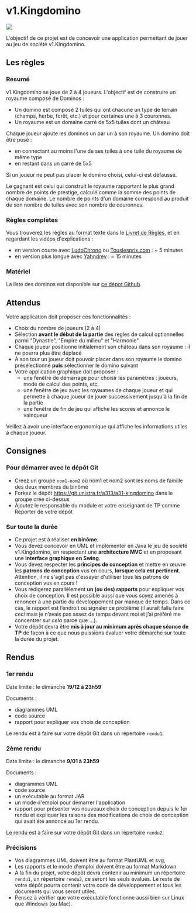 v1.Kingdomino
==========

![](img/kingdomino_elements_small.jpg)

L'objectif de ce projet est de concevoir une application permettant de jouer au jeu de société v1.Kingdomino.

Les règles
----------

### Résumé

v1.Kingdomino se joue de 2 à 4 joueurs. L'objectif est de construire un royaume composé de Dominos :

- Un domino est composé 2 tuiles qui ont chacune un type de terrain (champs, herbe, forêt, etc.) et pour certaines une à 3 couronnes.
- Un royaume est un domaine carré de 5x5 tuiles dont un château

Chaque joueur ajoute les dominos un par un à son royaume. Un domino doit être posé :

- en connectant au moins l'une de ses tuiles à une tuile du royaume de même type
- en restant dans un carré de 5x5

Si un joueur ne peut pas placer le domino choisi, celui-ci est défaussé.

Le gagnant est celui qui construit le royaume rapportant le plus grand nombre de points de prestige, calculé comme la somme des points de chaque domaine. Le nombre de points d'un domaine correspond au produit de son nombre de tuiles avec son nombre de couronnes.

### Règles complètes

Vous trouverez les règles au format texte dans le [Livret de Règles](docs/reglesKingdomino.pdf), et en regardant les vidéos d'explications :

- en version courte avec [LudoChrono](https://www.youtube.com/watch?v=jnM9yf65rpo) ou [Touslesprix.com](https://www.youtube.com/watch?v=MBPFPKehV44) : ~ 5 minutes
- en version plus longue avec [Yahndrev](https://www.youtube.com/watch?v=93VxIXxthFU) : ~ 15 minutes

### Matériel

La liste des dominos est disponible sur [ce dépot Github](https://github.com/RuPaulsDataRace/Kingdomino-For-Queens).

Attendus
--------

Votre application doit proposer ces fonctionnalités :

- Choix du nombre de joueurs (2 à 4)
- Sélection **avant le début de la partie** des règles de calcul optionnelles parmi "Dynastie", "Empire du milieu" et "Harmonie"
- Chaque joueur positionne initialement son château dans son royaume : il ne pourra plus être déplacé
- À son tour un joueur doit pouvoir placer dans son royaume le domino présélectionné **puis** sélectionner le domino suivant
- Votre application graphique doit proposer :
  - une fenêtre de démarrage pour choisir les paramètres : joueurs, mode de calcul des points, etc.
  - une fenêtre de jeu avec les royaumes de chaque joueur et qui permette à chaque joueur de jouer successivement jusqu'à la fin de la partie
  - une fenêtre de fin de jeu qui affiche les scores et annonce le vainqueur

Veillez à avoir une interface ergonomique qui affiche les informations utiles à chaque joueur.

Consignes
---------

### Pour démarrer avec le dépôt Git

- Créez un groupe `nom1-nom2` où nom1 et nom2 sont les noms de famille des deux membres du binôme
- Forkez le dépôt https://git.unistra.fr/a313/a31-kingdomino dans le groupe créé ci-dessus
- Ajoutez le responsable du module et votre enseignant de TP comme Reporter de votre dépôt

### Sur toute la durée 

- Ce projet est à réaliser **en binôme**.
- Vous devez concevoir en UML et implémenter en Java le jeu de société v1.Kingdomino, en respectant une **architecture MVC** et en proposant une **interface graphique en Swing**.
- Vous devez respecter les **principes de conception** et mettre en œuvre les **patrons de conception** vus en cours, **lorsque cela est pertinent**. Attention, il ne s'agit pas d'essayer d'utiliser tous les patrons de conception vus en cours !
- Vous rédigerez parallèlement **un (ou des) rapports** pour expliquer vos choix de conception. Il est possible aussi que vous soyez amenés à renoncer à une partie du développement par manque de temps. Dans ce cas, le rapport est l’endroit où signaler ce problème (il aurait fallu faire *ceci* mais je n’avais pas assez de temps devant moi et j’ai préféré me concentrer sur *cela* parce que ...).
- Votre dépôt devra être **mis à jour au minimum après chaque séance de TP** de façon à ce que nous puissions évaluer votre démarche sur toute la durée du projet.

Rendus
------

### 1er rendu

Date limite : le dimanche **19/12 à 23h59**

Documents :

- diagrammes UML
- code source
- rapport pour expliquer vos choix de conception

Le rendu est à faire sur votre dépôt Git dans un répertoire `rendu1`.

### 2ème rendu

Date limite : le dimanche **9/01 à 23h59**

Documents :

- diagrammes UML
- code source
- un exécutable au format JAR
- un mode d'emploi pour démarrer l'application
- rapport pour présenter vos nouveaux choix de conception depuis le 1er rendu et expliquer les raisons des modifications de choix de conception qui avait été annoncé au 1er rendu.

Le rendu est à faire sur votre dépôt Git dans un répertoire `rendu2`.

### Précisions

- Vos diagrammes UML doivent être au format PlantUML et svg,
- Les rapports et le mode d'emploi doivent être au format Markdown.
- À la fin du projet, votre dépôt devra contenir au minimum un répertoire `rendu1`, un répertoire `rendu2`, ce seront les seuls évalués. Le reste de votre dépôt pourra contenir votre code de développement et tous les documents qui vous seront utiles.
- Pensez à vérifier que votre exécutable fonctionne aussi bien sur Linux que Windows (ou Mac).
